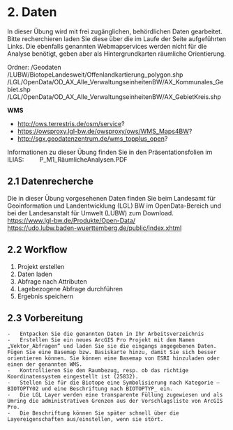 # 2. Daten
In dieser Übung wird mit frei zugänglichen, behördlichen Daten gearbeitet. Bitte recherchieren laden Sie diese über die im Laufe der Seite aufgeführten Links. Die ebenfalls genannten Webmapservices werden nicht für die Analyse benötigt, geben aber als Hintergrundkarten räumliche Orientierung.

Ordner: /Geodaten 
/LUBW/BiotopeLandesweit/Offenlandkartierung_polygon.shp 
/LGL/OpenData/OD_AX_Alle_VerwaltungseinheitenBW/AX_Kommunales_Gebiet.shp 
/LGL/OpenData/OD_AX_Alle_VerwaltungseinheitenBW/AX_GebietKreis.shp 

**WMS** 
- http://ows.terrestris.de/osm/service?
- https://owsproxy.lgl-bw.de/owsproxy/ows/WMS_Maps4BW?
- http://sgx.geodatenzentrum.de/wms_topplus_open?
 
Informationen zu dieser Übung finden Sie in den Präsentationsfolien im ILIAS: 
            P_M1_RäumlicheAnalysen.PDF 


## 2.1 	Datenrecherche

Die in dieser Übung vorgesehenen Daten finden Sie beim Landesamt für Geoinformation und Landentwicklung (LGL) BW im OpenData-Bereich und bei der Landesanstalt für Umwelt (LUBW) zum Download.  
https://www.lgl-bw.de/Produkte/Open-Data/  
https://udo.lubw.baden-wuerttemberg.de/public/index.xhtml

## 2.2 	Workflow
1. Projekt erstellen 
2. Daten laden 
3. Abfrage nach Attributen 
4. Lagebezogene Abfrage durchführen 
5. Ergebnis speichern 

## 2.3 	Vorbereitung

    -	Entpacken Sie die genannten Daten in Ihr Arbeitsverzeichnis
    -	Erstellen Sie ein neues ArcGIS Pro Projekt mit dem Namen „Vektor_Abfragen“ und laden Sie sie die eingangs angegebenen Daten. Fügen Sie eine Basemap bzw. Basiskarte hinzu, damit Sie sich besser orientieren können. Sie können eine Basemap von ESRI hinzuladen oder einen der genannten WMS. 
    -	Kontrollieren Sie den Raumbezug, resp. ob das richtige Koordinatensystem eingestellt ist (25832). 
    -	Stellen Sie für die Biotope eine Symbolisierung nach Kategorie – BIOTOPTY02 und eine Beschriftung nach BIOTOPTYP_ ein. 
    -	Die LGL Layer werden eine transparente Füllung zugewiesen und als Umring die administrativen Grenzen aus der Vorschlagsliste von ArcGIS Pro. 
    -	Die Beschriftung können Sie später schnell über die Layereigenschaften aus/einstellen, wenn sie stört. 